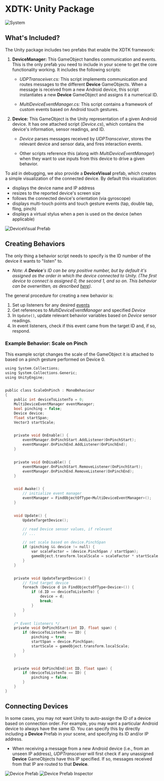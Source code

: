 # XDTK: Unity Package

![System](../media/system.png)

## What's Included?
The Unity package includes two prefabs that enable the XDTK framework:

1. **DeviceManager:** This GameObject handles communication and events. This is the only prefab you need to include in your scene to get the core functionality working. It includes the following scripts:

	* *UDPTransceiver.cs:* This script implements communication and routes messages to the different **Device** GameObjects. When a message is received from a new Android device, this script instantiates a new **Device** GameObject and assigns it a numerical ID.

	* *MultiDeviceEventManager.cs:* This script contains a framework of custom events based on Android touch gestures.

2. **Device:** This GameObject is the Unity representation of a given Android device. It has one attached script (*Device.cs*), which contains the device's information, sensor readings, and ID. 

	* *Device* parses messages received by *UDPTransceiver*, stores the relevant device and sensor data, and fires interaction events.

	* Other scripts reference this (along with *MultiDeviceEventManager*) when they want to use inputs from this device to drive a given behavior.

To aid in debugging, we also provide a **DeviceVisual** prefab, which creates a simple visualization of the connected device. By default this visualization:
* displays the device name and IP address
* resizes to the reported device's screen size
* follows the connected device's orientation (via gyroscope)
* displays multi-touch points and touch gesture events (tap, double tap, fling, pinch)
* displays a virtual stylus when a pen is used on the device (when applicable)

![DeviceVisual Prefab](../media/device-visuals.png)

## Creating Behaviors
The only thing a behavior script needs to specify is the ID number of the device it wants to "listen" to. 

* *Note: A **Device**'s ID can be any positive number, but by default it's assigned as the order in which the device connected to Unity. (The first device to connect is assigned 0, the second 1, and so on. This behavior can be overwritten, as described [here](#connecting-devices))*.

The general procedure for creating a new behavior is:

1. Set up listeners for any desired [events](unity-package/Runtime/Scripts/Core/MultiDeviceEventManager.cs)
2. Get references to *MultiDeviceEventManager* and specified *Device*
3. In `Update()`, update relevant behavior variables based on *Device* sensor readings.
4. In event listeners, check if this event came from the target ID and, if so, respond.

### Example Behavior: Scale on Pinch
This example script changes the scale of the GameObject it is attached to based on a pinch gesture performed on Device 0. 
``` C
using System.Collections;
using System.Collections.Generic;
using UnityEngine;


public class ScaleOnPinch : MonoBehaviour
{
    public int deviceToListenTo = 0;
    MultiDeviceEventManager eventManager;
    bool pinching = false;
    Device device;
    float startSpan;
    Vector3 startScale;


    private void OnEnable() {
        eventManager.OnPinchStart.AddListener(OnPinchStart);
        eventManager.OnPinchEnd.AddListener(OnPinchEnd);
    }


    private void OnDisable() {
        eventManager.OnPinchStart.RemoveListener(OnPinchStart);
        eventManager.OnPinchEnd.RemoveListener(OnPinchEnd);
    }


    void Awake() {
        // initialize event manager
        eventManager = FindObjectOfType<MultiDeviceEventManager>();
    }


    void Update() {
        UpdateTargetDevice();

        // read Device sensor values, if relevant
        // ...

        // set scale based on device.PinchSpan
        if (pinching && device != null) {
            var scaleFactor = (device.PinchSpan / startSpan);
            gameObject.transform.localScale = scaleFactor * startScale;
        }
    }


    private void UpdateTargetDevice() {
        // find target device
        foreach (Device d in FindObjectsOfType<Device>()) {
            if (d.ID == deviceToListenTo) {
                device = d;
                break;
            }
        }
    }

    /* Event listeners */
    private void OnPinchStart(int ID, float span) {
        if (deviceToListenTo == ID) {
            pinching = true;
            startSpan = device.PinchSpan;
            startScale = gameObject.transform.localScale;
        }
    }


    private void OnPinchEnd(int ID, float span) {
        if (deviceToListenTo == ID) {
            pinching = false;
        }
    }
}

```

## Connecting Devices
In some cases, you may not want Unity to auto-assign the ID of a device based on connection order. For example, you may want a particular Android device to always have the same ID. You can specify this by directly including a **Device** Prefab in your scene, and specifying its ID and/or IP address.
* When receiving a message from a new Android device (i.e., from an unseen IP address), *UDPTransceiver* will first check if any unassigned **Device** GameObjects have this IP specified. If so, messages received from that IP are routed to that **Device**.

![Device Prefab](../media/device-prefab.png)
![Device Prefab Inspector](../media/device-prefab-inspector.png)

